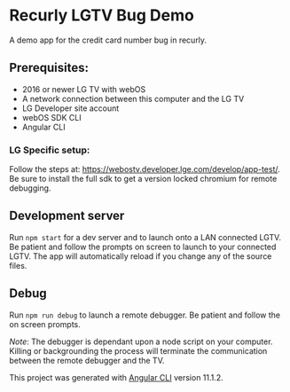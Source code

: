 # Recurly LGTV Bug Demo

A demo app for the credit card number bug in recurly.

## Prerequisites:

- 2016 or newer LG TV with webOS
- A network connection between this computer and the LG TV
- LG Developer site account
- webOS SDK CLI
- Angular CLI

### LG Specific setup:

Follow the steps at: https://webostv.developer.lge.com/develop/app-test/. Be sure to install the full sdk to get a version locked chromium for remote debugging.

## Development server

Run `npm start` for a dev server and to launch onto a LAN connected LGTV. Be patient and follow the prompts on screen to launch to your connected LGTV. The app will automatically reload if you change any of the source files.

## Debug

Run `npm run debug` to launch a remote debugger. Be patient and follow the on screen prompts.

_Note_: The debugger is dependant upon a node script on your computer. Killing or backgrounding the process will terminate the communication between the remote debugger and the TV.

This project was generated with [Angular CLI](https://github.com/angular/angular-cli) version 11.1.2.
